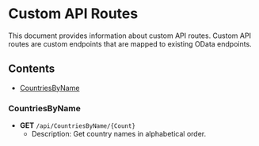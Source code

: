# Custom API Routes

This document provides information about custom API routes. Custom API routes are custom endpoints that are mapped to existing OData endpoints.

## Contents
- [CountriesByName](#CountriesByName)

### CountriesByName
- **GET** `/api/CountriesByName/{Count}`
  - Description: Get country names in alphabetical order.
